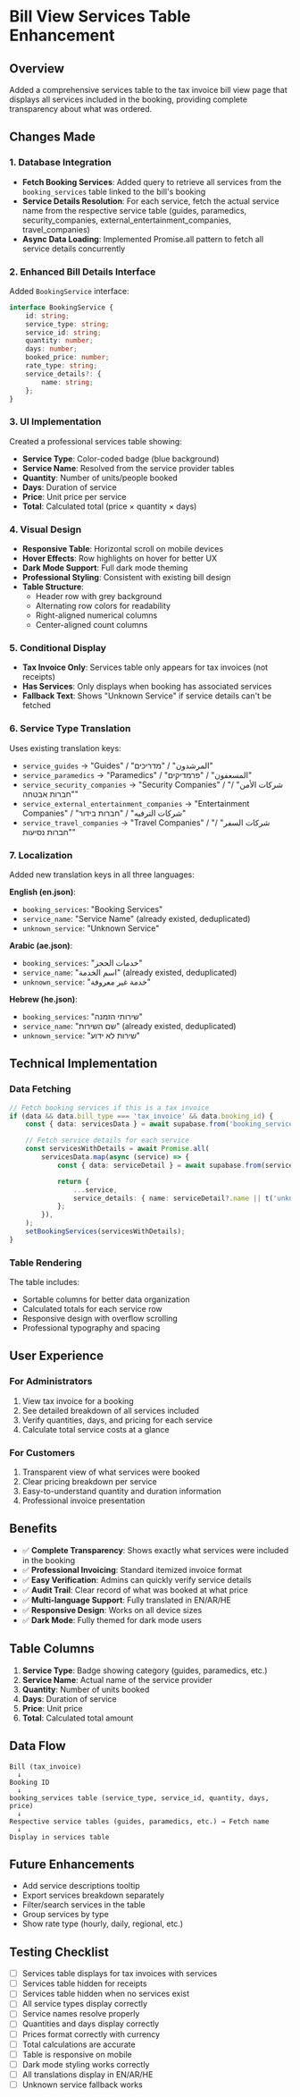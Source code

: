 # Bill View Services Table Enhancement

## Overview

Added a comprehensive services table to the tax invoice bill view page that displays all services included in the booking, providing complete transparency about what was ordered.

## Changes Made

### 1. Database Integration

- **Fetch Booking Services**: Added query to retrieve all services from the `booking_services` table linked to the bill's booking
- **Service Details Resolution**: For each service, fetch the actual service name from the respective service table (guides, paramedics, security_companies, external_entertainment_companies, travel_companies)
- **Async Data Loading**: Implemented Promise.all pattern to fetch all service details concurrently

### 2. Enhanced Bill Details Interface

Added `BookingService` interface:

```typescript
interface BookingService {
    id: string;
    service_type: string;
    service_id: string;
    quantity: number;
    days: number;
    booked_price: number;
    rate_type: string;
    service_details?: {
        name: string;
    };
}
```

### 3. UI Implementation

Created a professional services table showing:

- **Service Type**: Color-coded badge (blue background)
- **Service Name**: Resolved from the service provider tables
- **Quantity**: Number of units/people booked
- **Days**: Duration of service
- **Price**: Unit price per service
- **Total**: Calculated total (price × quantity × days)

### 4. Visual Design

- **Responsive Table**: Horizontal scroll on mobile devices
- **Hover Effects**: Row highlights on hover for better UX
- **Dark Mode Support**: Full dark mode theming
- **Professional Styling**: Consistent with existing bill design
- **Table Structure**:
    - Header row with grey background
    - Alternating row colors for readability
    - Right-aligned numerical columns
    - Center-aligned count columns

### 5. Conditional Display

- **Tax Invoice Only**: Services table only appears for tax invoices (not receipts)
- **Has Services**: Only displays when booking has associated services
- **Fallback Text**: Shows "Unknown Service" if service details can't be fetched

### 6. Service Type Translation

Uses existing translation keys:

- `service_guides` → "Guides" / "المرشدون" / "מדריכים"
- `service_paramedics` → "Paramedics" / "المسعفون" / "פרמדיקים"
- `service_security_companies` → "Security Companies" / "شركات الأمن" / "חברות אבטחה"
- `service_external_entertainment_companies` → "Entertainment Companies" / "شركات الترفيه" / "חברות בידור"
- `service_travel_companies` → "Travel Companies" / "شركات السفر" / "חברות נסיעות"

### 7. Localization

Added new translation keys in all three languages:

**English (en.json)**:

- `booking_services`: "Booking Services"
- `service_name`: "Service Name" (already existed, deduplicated)
- `unknown_service`: "Unknown Service"

**Arabic (ae.json)**:

- `booking_services`: "خدمات الحجز"
- `service_name`: "اسم الخدمة" (already existed, deduplicated)
- `unknown_service`: "خدمة غير معروفة"

**Hebrew (he.json)**:

- `booking_services`: "שירותי הזמנה"
- `service_name`: "שם השירות" (already existed, deduplicated)
- `unknown_service`: "שירות לא ידוע"

## Technical Implementation

### Data Fetching

```typescript
// Fetch booking services if this is a tax invoice
if (data && data.bill_type === 'tax_invoice' && data.booking_id) {
    const { data: servicesData } = await supabase.from('booking_services').select('*').eq('booking_id', data.booking_id);

    // Fetch service details for each service
    const servicesWithDetails = await Promise.all(
        servicesData.map(async (service) => {
            const { data: serviceDetail } = await supabase.from(service.service_type).select('name').eq('id', service.service_id).single();

            return {
                ...service,
                service_details: { name: serviceDetail?.name || t('unknown_service') },
            };
        }),
    );
    setBookingServices(servicesWithDetails);
}
```

### Table Rendering

The table includes:

- Sortable columns for better data organization
- Calculated totals for each service row
- Responsive design with overflow scrolling
- Professional typography and spacing

## User Experience

### For Administrators

1. View tax invoice for a booking
2. See detailed breakdown of all services included
3. Verify quantities, days, and pricing for each service
4. Calculate total service costs at a glance

### For Customers

1. Transparent view of what services were booked
2. Clear pricing breakdown per service
3. Easy-to-understand quantity and duration information
4. Professional invoice presentation

## Benefits

- ✅ **Complete Transparency**: Shows exactly what services were included in the booking
- ✅ **Professional Invoicing**: Standard itemized invoice format
- ✅ **Easy Verification**: Admins can quickly verify service details
- ✅ **Audit Trail**: Clear record of what was booked at what price
- ✅ **Multi-language Support**: Fully translated in EN/AR/HE
- ✅ **Responsive Design**: Works on all device sizes
- ✅ **Dark Mode**: Fully themed for dark mode users

## Table Columns

1. **Service Type**: Badge showing category (guides, paramedics, etc.)
2. **Service Name**: Actual name of the service provider
3. **Quantity**: Number of units booked
4. **Days**: Duration of service
5. **Price**: Unit price
6. **Total**: Calculated total amount

## Data Flow

```
Bill (tax_invoice)
  ↓
Booking ID
  ↓
booking_services table (service_type, service_id, quantity, days, price)
  ↓
Respective service tables (guides, paramedics, etc.) → Fetch name
  ↓
Display in services table
```

## Future Enhancements

- Add service descriptions tooltip
- Export services breakdown separately
- Filter/search services in the table
- Group services by type
- Show rate type (hourly, daily, regional, etc.)

## Testing Checklist

- [ ] Services table displays for tax invoices with services
- [ ] Services table hidden for receipts
- [ ] Services table hidden when no services exist
- [ ] All service types display correctly
- [ ] Service names resolve properly
- [ ] Quantities and days display correctly
- [ ] Prices format correctly with currency
- [ ] Total calculations are accurate
- [ ] Table is responsive on mobile
- [ ] Dark mode styling works correctly
- [ ] All translations display in EN/AR/HE
- [ ] Unknown service fallback works
